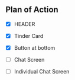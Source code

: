 ## Plan of Action

   - [x] HEADER 
   - [x] Tinder Card 
   - [x] Button at bottom 
   - [ ] Chat Screen 
   - [ ] Individual Chat Screen 

